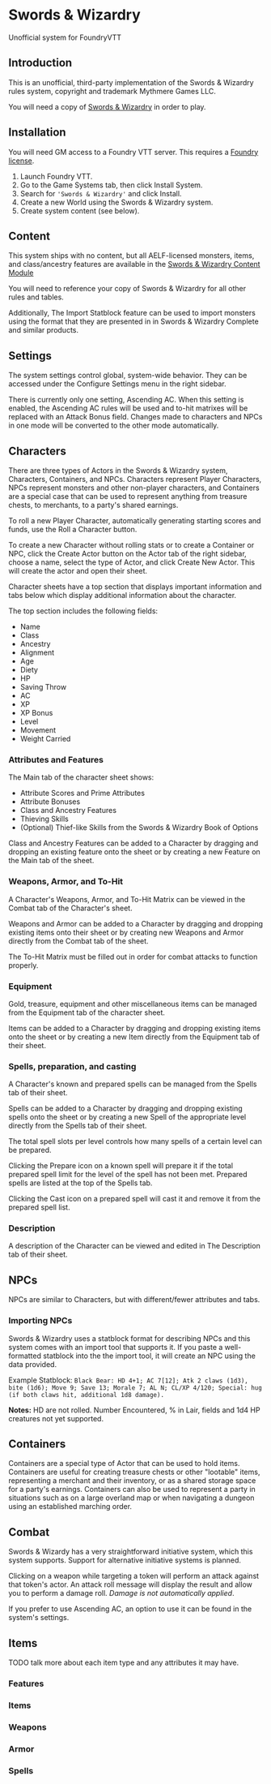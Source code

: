 # Swords & Wizardry
Unofficial system for FoundryVTT

## Introduction
This is an unofficial, third-party implementation of the Swords & Wizardry rules system, copyright and trademark Mythmere Games LLC.

You will need a copy of [Swords & Wizardry](https://www.mythmeregames.com/products/swords-wizardry-complete-revised-pdf) in order to play.

## Installation

You will need GM access to a Foundry VTT server. This requires a [Foundry license](https://foundryvtt.com/purchase/).

1. Launch Foundry VTT.
2. Go to the Game Systems tab, then click Install System.
3. Search for `'Swords & Wizardry'` and click Install.
4. Create a new World using the Swords & Wizardry system.
5. Create system content (see below).

## Content
This system ships with no content, but all AELF-licensed monsters, items, and class/ancestry features are available in the [Swords & Wizardry Content Module]()

You will need to reference your copy of Swords & Wizardry for all other rules and tables.

Additionally, The Import Statblock feature can be used to import monsters using the format that they are presented in in Swords & Wizardry Complete and similar products.

## Settings

The system settings control global, system-wide behavior. They can be accessed under the Configure Settings menu in the right sidebar.

There is currently only one setting, Ascending AC. When this setting is enabled, the Ascending AC rules will be used and to-hit matrixes will be replaced with an Attack Bonus field. Changes made to characters and NPCs in one mode will be converted to the other mode automatically.

## Characters
There are three types of Actors in the Swords & Wizardry system, Characters, Containers, and NPCs. Characters represent Player Characters, NPCs represent monsters and other non-player characters, and Containers are a special case that can be used to represent anything from treasure chests, to merchants, to a party's shared earnings.

To roll a new Player Character, automatically generating starting scores and funds, use the Roll a Character button.

To create a new Character without rolling stats or to create a Container or NPC, click the Create Actor button on the Actor tab of the right sidebar, choose a name, select the type of Actor, and click Create New Actor. This will create the actor and open their sheet.

Character sheets have a top section that displays important information and tabs below which display additional information about the character.

The top section includes the following fields:

- Name
- Class
- Ancestry
- Alignment
- Age
- Diety
- HP
- Saving Throw
- AC
- XP
- XP Bonus
- Level
- Movement
- Weight Carried

### Attributes and Features
The Main tab of the character sheet shows:

- Attribute Scores and Prime Attributes
- Attribute Bonuses
- Class and Ancestry Features
- Thieving Skills
- (Optional) Thief-like Skills from the Swords & Wizardry Book of Options

Class and Ancestry Features can be added to a Character by dragging and dropping an existing feature onto the sheet or by creating a new Feature on the Main tab of the sheet.

### Weapons, Armor, and To-Hit
A Character's Weapons, Armor, and To-Hit Matrix can be viewed in the Combat tab of the Character's sheet.

Weapons and Armor can be added to a Character by dragging and dropping existing items onto their sheet or by creating new Weapons and Armor directly from the Combat tab of the sheet.

The To-Hit Matrix must be filled out in order for combat attacks to function properly.

### Equipment
Gold, treasure, equipment and other miscellaneous items can be managed from the Equipment tab of the character sheet.

Items can be added to a Character by dragging and dropping existing items onto the sheet or by creating a new Item directly from the Equipment tab of their sheet.

### Spells, preparation, and casting
A Character's known and prepared spells can be managed from the Spells tab of their sheet.

Spells can be added to a Character by dragging and dropping existing spells onto the sheet or by creating a new Spell of the appropriate level directly from the Spells tab of their sheet.

The total spell slots per level controls how many spells of a certain level can be prepared.

Clicking the Prepare icon on a known spell will prepare it if the total prepared spell limit for the level of the spell has not been met. Prepared spells are listed at the top of the Spells tab.

Clicking the Cast icon on a prepared spell will cast it and remove it from the prepared spell list.

### Description
A description of the Character can be viewed and edited in The Description tab of their sheet.

## NPCs
NPCs are similar to Characters, but with different/fewer attributes and tabs.

### Importing NPCs
Swords & Wizardry uses a statblock format for describing NPCs and this system comes with an import tool that supports it. If you paste a well-formatted statblock into the the import tool, it will create an NPC using the data provided.

Example Statblock: `Black Bear: HD 4+1; AC 7[12]; Atk 2 claws (1d3), bite (1d6); Move 9; Save 13; Morale 7; AL N; CL/XP 4/120; Special: hug (if both claws hit, additional 1d8 damage).`

**Notes:** HD are not rolled. Number Encountered, % in Lair, fields and 1d4 HP creatures not yet supported.

## Containers
Containers are a special type of Actor that can be used to hold items. Containers are useful for creating treasure chests or other "lootable" items, representing a merchant and their inventory, or as a shared storage space for a party's earnings. Containers can also be used to represent a party in situations such as on a large overland map or when navigating a dungeon using an established marching order.

## Combat
Swords & Wizardy has a very straightforward initiative system, which this system supports. Support for alternative initiative systems is planned.

Clicking on a weapon while targeting a token will perform an attack against that token's actor. An attack roll message will display the result and allow you to perform a damage roll. _Damage is not automatically applied_.

If you prefer to use Ascending AC, an option to use it can be found in the system's settings.

## Items
TODO talk more about each item type and any attributes it may have.

### Features

### Items

### Weapons

### Armor

### Spells
